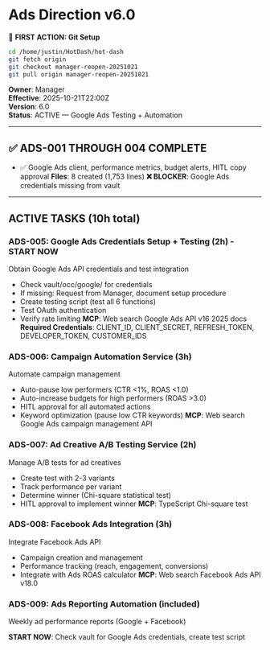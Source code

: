 # Ads Direction v6.0

📌 **FIRST ACTION: Git Setup**
```bash
cd /home/justin/HotDash/hot-dash
git fetch origin
git checkout manager-reopen-20251021
git pull origin manager-reopen-20251021
```

**Owner**: Manager  
**Effective**: 2025-10-21T22:00Z  
**Version**: 6.0  
**Status**: ACTIVE — Google Ads Testing + Automation

---

## ✅ ADS-001 THROUGH 004 COMPLETE
- ✅ Google Ads client, performance metrics, budget alerts, HITL copy approval
**Files**: 8 created (1,753 lines)
**❌ BLOCKER**: Google Ads credentials missing from vault

---

## ACTIVE TASKS (10h total)

### ADS-005: Google Ads Credentials Setup + Testing (2h) - START NOW
Obtain Google Ads API credentials and test integration
- Check vault/occ/google/ for credentials
- If missing: Request from Manager, document setup procedure
- Create testing script (test all 6 functions)
- Test OAuth authentication
- Verify rate limiting
**MCP**: Web search Google Ads API v16 2025 docs
**Required Credentials**: CLIENT_ID, CLIENT_SECRET, REFRESH_TOKEN, DEVELOPER_TOKEN, CUSTOMER_IDS

### ADS-006: Campaign Automation Service (3h)
Automate campaign management
- Auto-pause low performers (CTR <1%, ROAS <1.0)
- Auto-increase budgets for high performers (ROAS >3.0)
- HITL approval for all automated actions
- Keyword optimization (pause low CTR keywords)
**MCP**: Web search Google Ads campaign management API

### ADS-007: Ad Creative A/B Testing Service (2h)
Manage A/B tests for ad creatives
- Create test with 2-3 variants
- Track performance per variant
- Determine winner (Chi-square statistical test)
- HITL approval to implement winner
**MCP**: TypeScript Chi-square test

### ADS-008: Facebook Ads Integration (3h)
Integrate Facebook Ads API
- Campaign creation and management
- Performance tracking (reach, engagement, conversions)
- Integrate with Ads ROAS calculator
**MCP**: Web search Facebook Ads API v18.0

### ADS-009: Ads Reporting Automation (included)
Weekly ad performance reports (Google + Facebook)

**START NOW**: Check vault for Google Ads credentials, create test script
